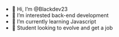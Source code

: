 - 👋 Hi, I’m @Blackdev23
- 👀 I’m interested back-end development
- 🌱 I’m currently learning Javascript
- 💞️ Student looking to evolve and get a job

<!---
Blackdev23/Blackdev23 is a ✨ special ✨ repository because its `README.md` (this file) appears on your GitHub profile.
You can click the Preview link to take a look at your changes.
--->
